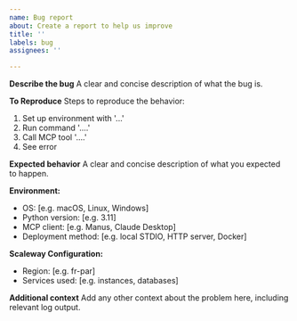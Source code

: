 ```yaml
---
name: Bug report
about: Create a report to help us improve
title: ''
labels: bug
assignees: ''

---
```


**Describe the bug**
A clear and concise description of what the bug is.

**To Reproduce**
Steps to reproduce the behavior:
1. Set up environment with '...'
2. Run command '....'
3. Call MCP tool '....'
4. See error

**Expected behavior**
A clear and concise description of what you expected to happen.

**Environment:**
 - OS: [e.g. macOS, Linux, Windows]
 - Python version: [e.g. 3.11]
 - MCP client: [e.g. Manus, Claude Desktop]
 - Deployment method: [e.g. local STDIO, HTTP server, Docker]

**Scaleway Configuration:**
 - Region: [e.g. fr-par]
 - Services used: [e.g. instances, databases]

**Additional context**
Add any other context about the problem here, including relevant log output.
